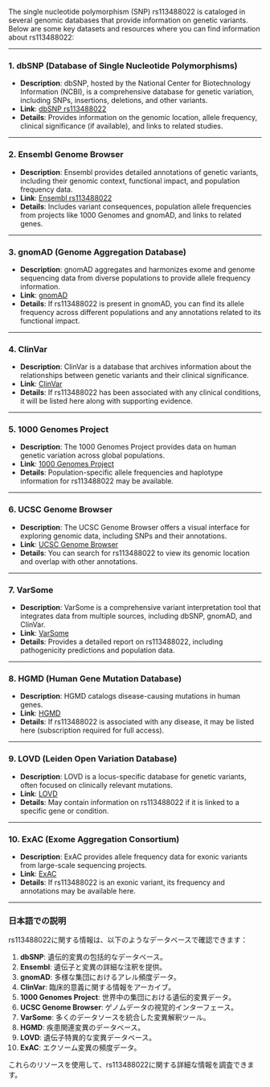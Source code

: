 The single nucleotide polymorphism (SNP) rs113488022 is cataloged in several genomic databases that provide information on genetic variants. Below are some key datasets and resources where you can find information about rs113488022:

---

### **1. dbSNP (Database of Single Nucleotide Polymorphisms)**
- **Description**: dbSNP, hosted by the National Center for Biotechnology Information (NCBI), is a comprehensive database for genetic variation, including SNPs, insertions, deletions, and other variants.
- **Link**: [dbSNP rs113488022](https://www.ncbi.nlm.nih.gov/snp/rs113488022)
- **Details**: Provides information on the genomic location, allele frequency, clinical significance (if available), and links to related studies.

---

### **2. Ensembl Genome Browser**
- **Description**: Ensembl provides detailed annotations of genetic variants, including their genomic context, functional impact, and population frequency data.
- **Link**: [Ensembl rs113488022](https://www.ensembl.org)
- **Details**: Includes variant consequences, population allele frequencies from projects like 1000 Genomes and gnomAD, and links to related genes.

---

### **3. gnomAD (Genome Aggregation Database)**
- **Description**: gnomAD aggregates and harmonizes exome and genome sequencing data from diverse populations to provide allele frequency information.
- **Link**: [gnomAD](https://gnomad.broadinstitute.org/)
- **Details**: If rs113488022 is present in gnomAD, you can find its allele frequency across different populations and any annotations related to its functional impact.

---

### **4. ClinVar**
- **Description**: ClinVar is a database that archives information about the relationships between genetic variants and their clinical significance.
- **Link**: [ClinVar](https://www.ncbi.nlm.nih.gov/clinvar/)
- **Details**: If rs113488022 has been associated with any clinical conditions, it will be listed here along with supporting evidence.

---

### **5. 1000 Genomes Project**
- **Description**: The 1000 Genomes Project provides data on human genetic variation across global populations.
- **Link**: [1000 Genomes Project](https://www.internationalgenome.org/)
- **Details**: Population-specific allele frequencies and haplotype information for rs113488022 may be available.

---

### **6. UCSC Genome Browser**
- **Description**: The UCSC Genome Browser offers a visual interface for exploring genomic data, including SNPs and their annotations.
- **Link**: [UCSC Genome Browser](https://genome.ucsc.edu/)
- **Details**: You can search for rs113488022 to view its genomic location and overlap with other annotations.

---

### **7. VarSome**
- **Description**: VarSome is a comprehensive variant interpretation tool that integrates data from multiple sources, including dbSNP, gnomAD, and ClinVar.
- **Link**: [VarSome](https://varsome.com/)
- **Details**: Provides a detailed report on rs113488022, including pathogenicity predictions and population data.

---

### **8. HGMD (Human Gene Mutation Database)**
- **Description**: HGMD catalogs disease-causing mutations in human genes.
- **Link**: [HGMD](https://www.hgmd.cf.ac.uk/)
- **Details**: If rs113488022 is associated with any disease, it may be listed here (subscription required for full access).

---

### **9. LOVD (Leiden Open Variation Database)**
- **Description**: LOVD is a locus-specific database for genetic variants, often focused on clinically relevant mutations.
- **Link**: [LOVD](https://www.lovd.nl/)
- **Details**: May contain information on rs113488022 if it is linked to a specific gene or condition.

---

### **10. ExAC (Exome Aggregation Consortium)**
- **Description**: ExAC provides allele frequency data for exonic variants from large-scale sequencing projects.
- **Link**: [ExAC](http://exac.broadinstitute.org/)
- **Details**: If rs113488022 is an exonic variant, its frequency and annotations may be available here.

---

### **日本語での説明**
rs113488022に関する情報は、以下のようなデータベースで確認できます：

1. **dbSNP**: 遺伝的変異の包括的なデータベース。
2. **Ensembl**: 遺伝子と変異の詳細な注釈を提供。
3. **gnomAD**: 多様な集団におけるアレル頻度データ。
4. **ClinVar**: 臨床的意義に関する情報をアーカイブ。
5. **1000 Genomes Project**: 世界中の集団における遺伝的変異データ。
6. **UCSC Genome Browser**: ゲノムデータの視覚的インターフェース。
7. **VarSome**: 多くのデータソースを統合した変異解釈ツール。
8. **HGMD**: 疾患関連変異のデータベース。
9. **LOVD**: 遺伝子特異的な変異データベース。
10. **ExAC**: エクソーム変異の頻度データ。

これらのリソースを使用して、rs113488022に関する詳細な情報を調査できます。